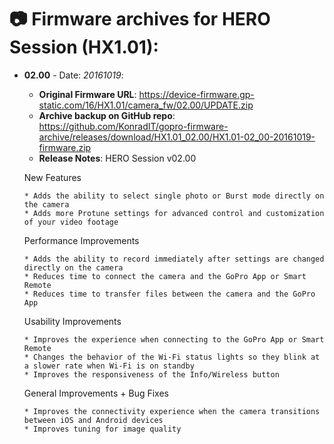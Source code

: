 # 📷 Firmware archives for HERO Session (HX1.01):

- **02.00** - Date: *20161019*:
	- **Original Firmware URL**: https://device-firmware.gp-static.com/16/HX1.01/camera_fw/02.00/UPDATE.zip
	- **Archive backup on GitHub repo**: https://github.com/KonradIT/gopro-firmware-archive/releases/download/HX1.01_02.00/HX1.01-02_00-20161019-firmware.zip
	- **Release Notes**:
	HERO Session v02.00
	
	New Features
	
	  * Adds the ability to select single photo or Burst mode directly on the camera
	  * Adds more Protune settings for advanced control and customization of your video footage
	
	Performance Improvements
	
	  * Adds the ability to record immediately after settings are changed directly on the camera
	  * Reduces time to connect the camera and the GoPro App or Smart Remote
	  * Reduces time to transfer files between the camera and the GoPro App
	
	Usability Improvements
	
	  * Improves the experience when connecting to the GoPro App or Smart Remote
	  * Changes the behavior of the Wi-Fi status lights so they blink at a slower rate when Wi-Fi is on standby
	  * Improves the responsiveness of the Info/Wireless button
	
	General Improvements + Bug Fixes
	
	  * Improves the connectivity experience when the camera transitions between iOS and Android devices
	  * Improves tuning for image quality

